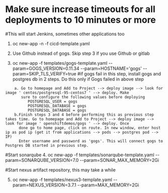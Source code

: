 
# Make sure increase timeouts for all deployments to 10 minutes or more

#This will start Jenkins, sometimes other applications too
1. oc new-app -n <project name> -f cicd-template.yaml

2. Use Github instead of gogs. Skip step 3 if you use Github or gitlab
3. oc new-app -f templates/gogs-template.yaml --param=GOGS_VERSION=0.11.34   --param=HOSTNAME='gogs'  --param=SKIP_TLS_VERIFY=true
  #if gogs fail in this step, install gogs and postgres db in 2 steps. Do this only if Gogs failed in above step
  ```
      a. Go to homepage and Add to Project --> deploy image --> look for image ' centos/postgresql-95-centos7 ' --> deploy. Make
         sure to configure the following values before deploying
            POSTGRESQL_USER = gogs
            POSTGRESQL_DATABASE = gogs
            POSTGRESQL_DATABASE = gogs
      b.Finish steps 3 and 4 before performing this as previous step takes time. Go to homepage and Add to Project --> deploy image --> look for image ' openshiftdemos/gogs ' --> deploy. Once
        done go to home page, click on route. In new window, enter host ip as pod ip (get it from applications --> pods --> postgres pod --> IP)
        Enter username and password as 'gogs'. This will connect gogs to Postgres DB started in previous step.
```
#Start sonarqube
4. oc new-app -f templates/sonarqube-template.yaml --param=SONARQUBE_VERSION=7.0 --param=SONAR_MAX_MEMORY=2Gi

#Start nexus artifact repository, this may take a while

5. oc new-app -f templates/nexus3-template.yaml --param=NEXUS_VERSION=3.7.1 --param=MAX_MEMORY=2Gi
